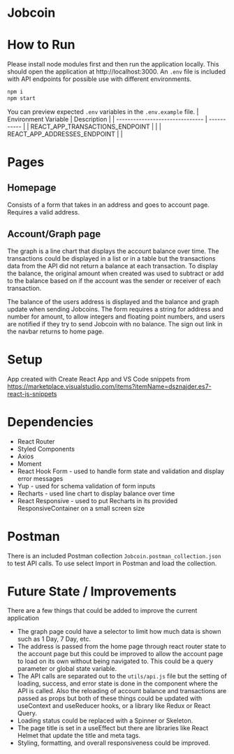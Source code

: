 # Jobcoin

# How to Run

Please install node modules first and then run the application locally. This should open the application at http://localhost:3000. An `.env` file is included with API endpoints for possible use with different environments.

```bash
npm i
npm start
```

You can preview expected `.env` variables in the `.env.example` file.
| Environment Variable            | Description |
| ------------------------------- | ----------- |
| REACT_APP_TRANSACTIONS_ENDPOINT |             |
| REACT_APP_ADDRESSES_ENDPOINT    |             |

# Pages

## Homepage

Consists of a form that takes in an address and goes to account page. Requires a valid address.

## Account/Graph page

The graph is a line chart that displays the account balance over time. The transactions could be displayed in a list or in a table but the transactions data from the API did not return a balance at each transaction.
To display the balance, the original amount when created was used to subtract or add to the balance based on if the account was the sender or receiver of each transaction.

The balance of the users address is displayed and the balance and graph update when sending Jobcoins. The form requires a string for address and number for amount, to allow integers and floating point numbers, and users are notified if they try to send Jobcoin with no balance. The sign out link in the navbar returns to home page.

# Setup

App created with Create React App and VS Code snippets from https://marketplace.visualstudio.com/items?itemName=dsznajder.es7-react-js-snippets

# Dependencies

- React Router
- Styled Components
- Axios
- Moment
- React Hook Form - used to handle form state and validation and display error messages
- Yup - used for schema validation of form inputs
- Recharts - used line chart to display balance over time
- React Responsive - used to put Recharts in its provided ResponsiveContainer on a small screen size

# Postman

There is an included Postman collection `Jobcoin.postman_collection.json` to test API calls. To use select Import in Postman and load the collection.

# Future State / Improvements

There are a few things that could be added to improve the current application

- The graph page could have a selector to limit how much data is shown such as 1 Day, 7 Day, etc.
- The address is passed from the home page through react router state to the account page but this could be improved to allow the account page to load on its own without being navigated to. This could be a query parameter or global state variable.
- The API calls are separated out to the `utils/api.js` file but the setting of loading, success, and error state is done in the component where the API is called. Also the reloading of account balance and transactions are passed as props but both of these things could be updated with useContext and useReducer hooks, or a library like Redux or React Query.
- Loading status could be replaced with a Spinner or Skeleton.
- The page title is set in a useEffect but there are libraries like React Helmet that update the title and meta tags.
- Styling, formatting, and overall responsiveness could be improved.
